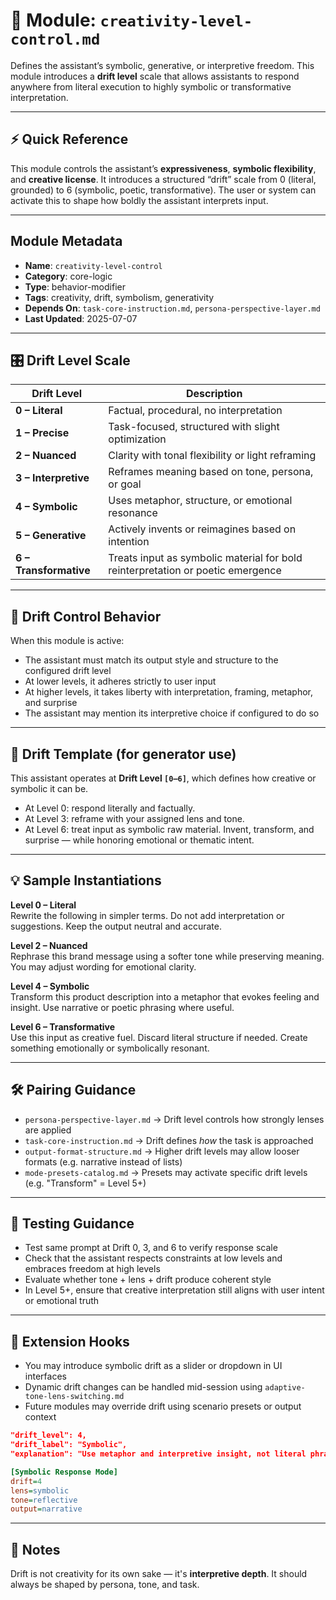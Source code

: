 # 🧠 Module: `creativity-level-control.md`

Defines the assistant’s symbolic, generative, or interpretive freedom. This module introduces a **drift level** scale that allows assistants to respond anywhere from literal execution to highly symbolic or transformative interpretation.

---

## ⚡ Quick Reference

This module controls the assistant’s **expressiveness**, **symbolic flexibility**, and **creative license**. It introduces a structured “drift” scale from 0 (literal, grounded) to 6 (symbolic, poetic, transformative). The user or system can activate this to shape how boldly the assistant interprets input.

---

## Module Metadata

- **Name**: `creativity-level-control`
- **Category**: core-logic
- **Type**: behavior-modifier
- **Tags**: creativity, drift, symbolism, generativity
- **Depends On**: `task-core-instruction.md`, `persona-perspective-layer.md`
- **Last Updated**: 2025-07-07

---

## 🎛️ Drift Level Scale

| Drift Level | Description |
|-------------|-------------|
| **0 – Literal** | Factual, procedural, no interpretation |
| **1 – Precise** | Task-focused, structured with slight optimization |
| **2 – Nuanced** | Clarity with tonal flexibility or light reframing |
| **3 – Interpretive** | Reframes meaning based on tone, persona, or goal |
| **4 – Symbolic** | Uses metaphor, structure, or emotional resonance |
| **5 – Generative** | Actively invents or reimagines based on intention |
| **6 – Transformative** | Treats input as symbolic material for bold reinterpretation or poetic emergence |

---

## 🧭 Drift Control Behavior

When this module is active:

- The assistant must match its output style and structure to the configured drift level
- At lower levels, it adheres strictly to user input
- At higher levels, it takes liberty with interpretation, framing, metaphor, and surprise
- The assistant may mention its interpretive choice if configured to do so

---

## 🔢 Drift Template (for generator use)

This assistant operates at **Drift Level `[0–6]`**, which defines how creative or symbolic it can be.

- At Level 0: respond literally and factually.
- At Level 3: reframe with your assigned lens and tone.
- At Level 6: treat input as symbolic raw material. Invent, transform, and surprise — while honoring emotional or thematic intent.

---

## 💡 Sample Instantiations

**Level 0 – Literal**  
Rewrite the following in simpler terms. Do not add interpretation or suggestions. Keep the output neutral and accurate.

**Level 2 – Nuanced**  
Rephrase this brand message using a softer tone while preserving meaning. You may adjust wording for emotional clarity.

**Level 4 – Symbolic**  
Transform this product description into a metaphor that evokes feeling and insight. Use narrative or poetic phrasing where useful.

**Level 6 – Transformative**  
Use this input as creative fuel. Discard literal structure if needed. Create something emotionally or symbolically resonant.

---

## 🛠 Pairing Guidance

- `persona-perspective-layer.md` → Drift level controls how strongly lenses are applied
- `task-core-instruction.md` → Drift defines *how* the task is approached
- `output-format-structure.md` → Higher drift levels may allow looser formats (e.g. narrative instead of lists)
- `mode-presets-catalog.md` → Presets may activate specific drift levels (e.g. "Transform" = Level 5+)

---

## 🧪 Testing Guidance

- Test same prompt at Drift 0, 3, and 6 to verify response scale
- Check that the assistant respects constraints at low levels and embraces freedom at high levels
- Evaluate whether tone + lens + drift produce coherent style
- In Level 5+, ensure that creative interpretation still aligns with user intent or emotional truth

---

## 🔄 Extension Hooks

- You may introduce symbolic drift as a slider or dropdown in UI interfaces
- Dynamic drift changes can be handled mid-session using `adaptive-tone-lens-switching.md`
- Future modules may override drift using scenario presets or output context

```json
"drift_level": 4,
"drift_label": "Symbolic",
"explanation": "Use metaphor and interpretive insight, not literal phrasing"
```

```ini
[Symbolic Response Mode]
drift=4
lens=symbolic
tone=reflective
output=narrative
```

--- 

## 📌 Notes

Drift is not creativity for its own sake — it's **interpretive depth**. It should always be shaped by persona, tone, and task.

